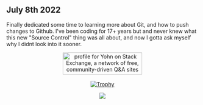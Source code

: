 
 ## July 8th 2022

Finally dedicated some time to learning more about Git, and how to push changes to Github. 
I've been coding for 17+ years but and never knew what this new "Source Control" thing was all about, and now I gotta ask myself why I didnt look into it sooner.

<p align="center">
  <a href="https://stackexchange.com/users/1548427"><img src="https://stackexchange.com/users/flair/1548427.png?theme=dark" width="208" height="58" alt="profile for Yohn on Stack Exchange, a network of free, community-driven Q&amp;A sites" title="profile for Yohn on Stack Exchange, a network of free, community-driven Q&amp;A sites"></a>
  <br><br>
  <a href="https://github.com/ryo-ma/github-profile-trophy"><img src="https://github-profile-trophy.vercel.app/?username=Yohn&theme=darkhub&column=7" alt="Trophy"></a>
</p>

<p align="center">
  <a href="https://github.com/anuraghazra/github-readme-stats"><img src="https://github-readme-stats.vercel.app/api?username=Yohn&show_icons=true&theme=github_dark&count_private=true"></a>
</p>


 
<!--*Yohn/Yohn** is a ✨ _special_ ✨ repository because its `README.md` (this file) appears on your github_dar]

Here are some ideas to get you started:

- 🔭 I’m currently working on ...
- 🌱 I’m currently learning ...
- 👯 I’m looking to collaborate on ...
- 🤔 I’m looking for help with ...
- 💬 Ask me about ...
- 📫 How to reach me: ...
- 😄 Pronouns: ...
- ⚡ Fun fact: ...
-->

